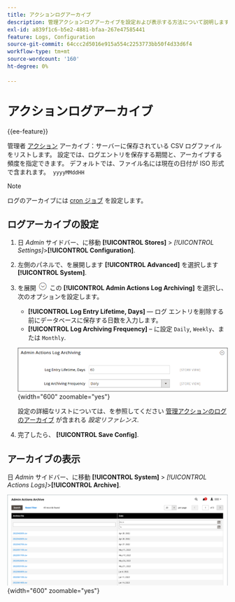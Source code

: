 ```yaml
---
title: アクションログアーカイブ
description: 管理アクションログアーカイブを設定および表示する方法について説明します。
exl-id: a839f1c6-b5e2-4881-bfaa-267e47585441
feature: Logs, Configuration
source-git-commit: 64ccc2d5016e915a554c2253773bb50f4d33d6f4
workflow-type: tm+mt
source-wordcount: '160'
ht-degree: 0%

---
```


# アクションログアーカイブ

{{ee-feature}}

管理者 [アクション](action-log.md) アーカイブ：サーバーに保存されている CSV ログファイルをリストします。 設定では、ログエントリを保存する期間と、アーカイブする頻度を指定できます。 デフォルトでは、ファイル名には現在の日付が ISO 形式で含まれます。  `yyyyMMddHH`

>[!NOTE]
>
>ログのアーカイブには [cron ジョブ](cron.md) を設定します。

## ログアーカイブの設定

1. 日 _Admin_ サイドバー、に移動 **[!UICONTROL Stores]** > _[!UICONTROL Settings]_>**[!UICONTROL Configuration]**.

1. 左側のパネルで、を展開します **[!UICONTROL Advanced]** を選択します **[!UICONTROL System]**.

1. を展開 ![展開セレクター](../assets/icon-display-expand.png) この **[!UICONTROL Admin Actions Log Archiving]** を選択し、次のオプションを設定します。

   - **[!UICONTROL Log Entry Lifetime, Days]** — ログ エントリを削除する前にデータベースに保存する日数を入力します。
   - **[!UICONTROL Log Archiving Frequency]**  – に設定 `Daily`, `Weekly`、または `Monthly`.

   ![詳細設定 – 管理者アクションのログのアーカイブ](../configuration-reference/advanced/assets/system-admin-actions-log-archiving.png){width="600" zoomable="yes"}

   設定の詳細なリストについては、を参照してください [管理アクションのログのアーカイブ](../configuration-reference/advanced/system.md) が含まれる _設定リファレンス_.

1. 完了したら、 **[!UICONTROL Save Config]**.

## アーカイブの表示

日 _Admin_ サイドバー、に移動 **[!UICONTROL System]** > _[!UICONTROL Actions Logs]_>**[!UICONTROL Archive]**.

![アクションログアーカイブ](./assets/action-log-archive.png){width="600" zoomable="yes"}
